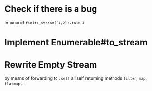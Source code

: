 # Check if there is a bug 

In case of `finite_stream([1,2]).take 3`

# Implement Enumerable#to\_stream


# Rewrite Empty Stream

by means of forwarding to `:self` all self returning methods `filter`, `map`, `flatmap` ...
